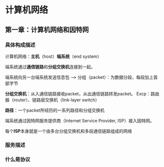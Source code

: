 # 计算机网络

## 第一章：计算机网络和因特网

### 具体构成描述

计算机网络：**主机**（host）**端系统**（end system）

端系统通过**通信链路**和**分组交换机**连接到一起。 

端系统向另一台端系统发送信息包 --> 分组（packet）：为数据分段，每段加上首部字节

**分组交换机**：从入通信链路接收packet，从出通信链路转发packet。 Excp：路由器（router）、链路层交换机（link-layer switch）

**路径**：一个packet所经历的一系列路径和分组交换机

端系统通过因特网服务提供商（Internet Service Provider, ISP）接入因特网。

每个**ISP**本身就是一个由多台分组交换机和多段通信链路组成的网络





### 服务描述



### 什么是协议



